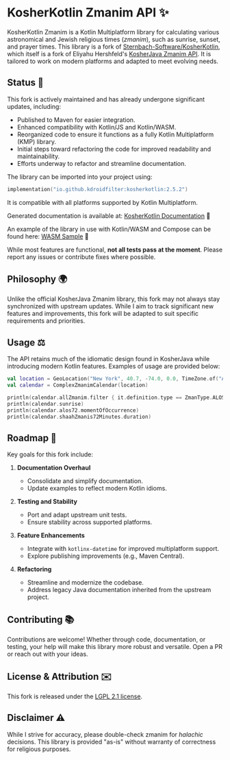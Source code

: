 # KosherKotlin Zmanim API ✨

KosherKotlin Zmanim is a Kotlin Multiplatform library for calculating various astronomical and Jewish religious times (_zmanim_), such as sunrise, sunset, and prayer times. This library is a fork of [Sternbach-Software/KosherKotlin](https://github.com/Sternbach-Software/KosherKotlin), which itself is a fork of Eliyahu Hershfeld's [KosherJava Zmanim API](https://github.com/KosherJava/zmanim). It is tailored to work on modern platforms and adapted to meet evolving needs.

## Status 🚀
This fork is actively maintained and has already undergone significant updates, including:

- Published to Maven for easier integration.
- Enhanced compatibility with Kotlin/JS and Kotlin/WASM.
- Reorganized code to ensure it functions as a fully Kotlin Multiplatform (KMP) library.
- Initial steps toward refactoring the code for improved readability and maintainability.
- Efforts underway to refactor and streamline documentation.

The library can be imported into your project using:
```kotlin
implementation("io.github.kdroidfilter:kosherkotlin:2.5.2")
```
It is compatible with all platforms supported by Kotlin Multiplatform.

Generated documentation is available at: [KosherKotlin Documentation](https://kdroidfilter.github.io/KosherKotlin/) 📄

An example of the library in use with Kotlin/WASM and Compose can be found here: [WASM Sample](https://kdroidfilter.github.io/KosherKotlin/sample/) 🚀

While most features are functional, **not all tests pass at the moment**. Please report any issues or contribute fixes where possible.

## Philosophy 🌍
Unlike the official KosherJava Zmanim library, this fork may not always stay synchronized with upstream updates. While I aim to track significant new features and improvements, this fork will be adapted to suit specific requirements and priorities.

## Usage ⚖️
The API retains much of the idiomatic design found in KosherJava while introducing modern Kotlin features. Examples of usage are provided below:

```kotlin
val location = GeoLocation("New York", 40.7, -74.0, 0.0, TimeZone.of("America/New_York"))
val calendar = ComplexZmanimCalendar(location)

println(calendar.allZmanim.filter { it.definition.type == ZmanType.ALOS }.map { it.value })
println(calendar.sunrise)
println(calendar.alos72.momentOfOccurrence)
println(calendar.shaahZmanis72Minutes.duration)
```

## Roadmap 🔄
Key goals for this fork include:

1. **Documentation Overhaul**
    - Consolidate and simplify documentation.
    - Update examples to reflect modern Kotlin idioms.

2. **Testing and Stability**
    - Port and adapt upstream unit tests.
    - Ensure stability across supported platforms.

3. **Feature Enhancements**
    - Integrate with `kotlinx-datetime` for improved multiplatform support.
    - Explore publishing improvements (e.g., Maven Central).

4. **Refactoring**
    - Streamline and modernize the codebase.
    - Address legacy Java documentation inherited from the upstream project.

## Contributing 📚
Contributions are welcome! Whether through code, documentation, or testing, your help will make this library more robust and versatile. Open a PR or reach out with your ideas.

## License & Attribution ✉️
This fork is released under the [LGPL 2.1 license](https://kosherjava.com/2011/05/09/kosherjava-zmanim-api-released-under-the-lgpl-license/).

## Disclaimer ⚠️
While I strive for accuracy, please double-check zmanim for _halachic_ decisions. This library is provided "as-is" without warranty of correctness for religious purposes.

